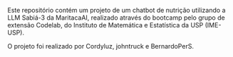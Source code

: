 Este repositório contém um projeto de um chatbot de nutrição utilizando a LLM Sabiá-3 da MaritacaAI, realizado através do bootcamp pelo grupo de extensão Codelab, do Instituto de Matemática e Estatística da USP (IME-USP).

O projeto foi realizado por Cordyluz, johntruck e BernardoPerS.
